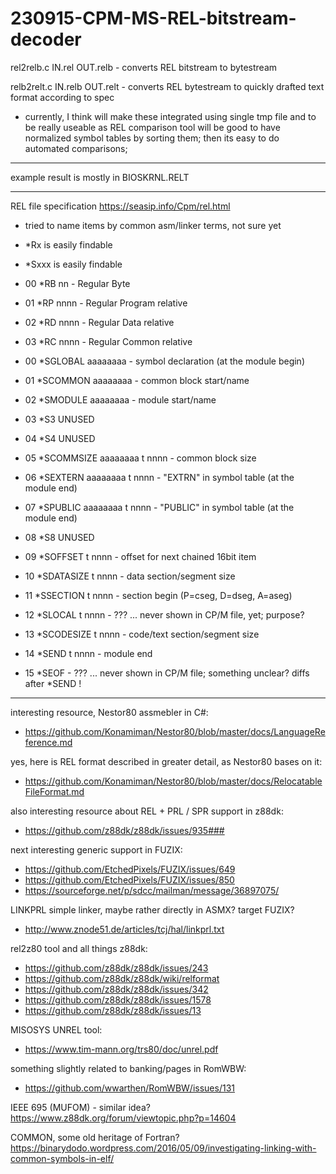 # 230915-CPM-MS-REL-bitstream-decoder

rel2relb.c IN.rel OUT.relb - converts REL bitstream to bytestream

relb2relt.c IN.relb OUT.relt - converts REL bytestream to quickly drafted text format according to spec

- currently, I think will make these integrated using single tmp file and to be really useable as REL comparison tool will be good to have normalized symbol tables by sorting them; then its easy to do automated comparisons;

---

example result is mostly in BIOSKRNL.RELT

---

REL file specification
https://seasip.info/Cpm/rel.html

- tried to name items by common asm/linker terms, not sure yet
- *Rx   is easily findable
- *Sxxx is easily findable


 - 00 *RB nn         - Regular Byte
 - 01 *RP nnnn       - Regular Program relative
 - 02 *RD nnnn       - Regular Data relative
 - 03 *RC nnnn       - Regular Common relative


 - 00 *SGLOBAL aaaaaaaa    - symbol declaration (at the module begin)
 - 01 *SCOMMON aaaaaaaa    - common block start/name
 - 02 *SMODULE aaaaaaaa    - module start/name

 - 03 *S3 UNUSED
 - 04 *S4 UNUSED

 - 05 *SCOMMSIZE aaaaaaaa t nnnn   - common block size
 - 06 *SEXTERN aaaaaaaa t nnnn     - "EXTRN" in symbol table (at the module end)
 - 07 *SPUBLIC aaaaaaaa t nnnn     - "PUBLIC" in symbol table (at the module end)

 - 08 *S8 UNUSED

 - 09 *SOFFSET t nnnn      - offset for next chained 16bit item
 - 10 *SDATASIZE t nnnn    - data section/segment size
 - 11 *SSECTION t nnnn     - section begin (P=cseg, D=dseg, A=aseg)
 - 12 *SLOCAL t nnnn       - ??? ... never shown in CP/M file, yet; purpose?
 - 13 *SCODESIZE t nnnn    - code/text section/segment size
 - 14 *SEND t nnnn         - module end
 - 15 *SEOF                - ??? ... never shown in CP/M file; something unclear? diffs after *SEND !


---

interesting resource, Nestor80 assmebler in C#:
 - https://github.com/Konamiman/Nestor80/blob/master/docs/LanguageReference.md


yes, here is REL format described in greater detail, as Nestor80 bases on it:
 - https://github.com/Konamiman/Nestor80/blob/master/docs/RelocatableFileFormat.md


also interesting resource about REL + PRL / SPR support in z88dk:
 - https://github.com/z88dk/z88dk/issues/935###


next interesting generic support in FUZIX:
 - https://github.com/EtchedPixels/FUZIX/issues/649
 - https://github.com/EtchedPixels/FUZIX/issues/850
 - https://sourceforge.net/p/sdcc/mailman/message/36897075/


LINKPRL simple linker, maybe rather directly in ASMX? target FUZIX?
 - http://www.znode51.de/articles/tcj/hal/linkprl.txt


rel2z80 tool and all things z88dk:
 - https://github.com/z88dk/z88dk/issues/243
 - https://github.com/z88dk/z88dk/wiki/relformat
 - https://github.com/z88dk/z88dk/issues/342
 - https://github.com/z88dk/z88dk/issues/1578
 - https://github.com/z88dk/z88dk/issues/13


MISOSYS UNREL tool:
 - https://www.tim-mann.org/trs80/doc/unrel.pdf


something slightly related to banking/pages in RomWBW:
 - https://github.com/wwarthen/RomWBW/issues/131


IEEE 695 (MUFOM) - similar idea?
https://www.z88dk.org/forum/viewtopic.php?p=14604


COMMON, some old heritage of Fortran?
https://binarydodo.wordpress.com/2016/05/09/investigating-linking-with-common-symbols-in-elf/
